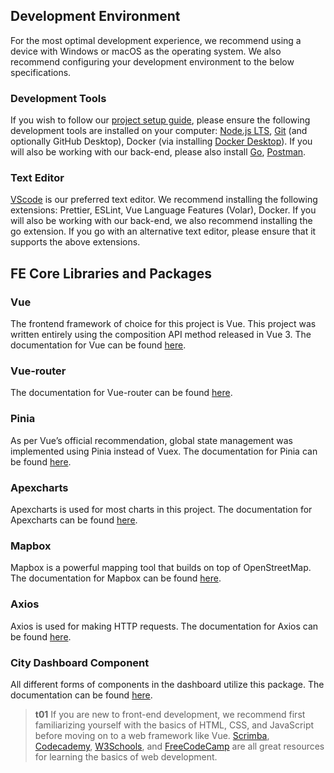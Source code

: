 ## Development Environment

For the most optimal development experience, we recommend using a device with Windows or macOS as the operating system. We also recommend configuring your development environment to the below specifications.

### Development Tools

If you wish to follow our [project setup guide](/front-end/project-setup), please ensure the following development tools are installed on your computer: [Node.js LTS](https://nodejs.org/en), [Git](https://git-scm.com/) (and optionally GitHub Desktop), Docker (via installing [Docker Desktop](https://www.docker.com/products/docker-desktop/)). If you will also be working with our back-end, please also install [Go](https://golang.org/), [Postman](https://www.postman.com/).

### Text Editor

[VScode](https://code.visualstudio.com/) is our preferred text editor. We recommend installing the following extensions: Prettier, ESLint, Vue Language Features (Volar), Docker. If you will also be working with our back-end, we also recommend installing the go extension. If you go with an alternative text editor, please ensure that it supports the above extensions.

## FE Core Libraries and Packages

### Vue

The frontend framework of choice for this project is Vue. This project was written entirely using the composition API method released in Vue 3. The documentation for Vue can be found [here](https://vuejs.org/guide).

### Vue-router

The documentation for Vue-router can be found [here](https://router.vuejs.org/guide/).

### Pinia

As per Vue’s official recommendation, global state management was implemented using Pinia instead of Vuex. The documentation for Pinia can be found [here](https://pinia.vuejs.org/introduction.html).

### Apexcharts

Apexcharts is used for most charts in this project. The documentation for Apexcharts can be found [here](https://apexcharts.com/docs).

### Mapbox

Mapbox is a powerful mapping tool that builds on top of OpenStreetMap. The documentation for Mapbox can be found [here](https://docs.mapbox.com/mapbox-gl-js/).

### Axios

Axios is used for making HTTP requests. The documentation for Axios can be found [here](https://axios-http.com/docs/intro).

### City Dashboard Component

All different forms of components in the dashboard utilize this package. The documentation can be found [here](https://www.npmjs.com/package/city-dashboard-component).

> **t01**
> If you are new to front-end development, we recommend first familiarizing yourself with the basics of HTML, CSS, and JavaScript before moving on to a web framework like Vue. [Scrimba](https://scrimba.com/allcourses), [Codecademy](https://www.codecademy.com/), [W3Schools](https://www.w3schools.com/), and [FreeCodeCamp](https://www.freecodecamp.org/) are all great resources for learning the basics of web development.

